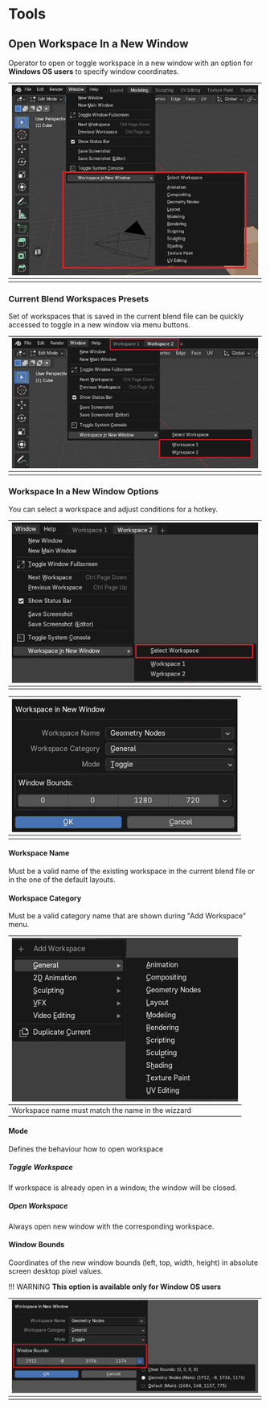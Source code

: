 # Tools

## Open Workspace In a New Window
Operator to open or toggle workspace in a new window with an option for **Windows OS users** to specify window coordinates.

| ![](img/screen/workspace_in_wnd_preview.png) |
|---|
| |

### Current Blend Workspaces Presets
Set of workspaces that is saved in the current blend file can be quickly accessed to toggle in a new window via menu buttons.

| ![](img/screen/workspace_in_wnd_current_workspaces.png) |
|---|
| |

### Workspace In a New Window Options
You can select a workspace and adjust conditions for a hotkey.

| ![](img/screen/workspace_in_wnd_select.png) |
|---|
| |

| ![](img/screen/workspace_in_wnd_select_preview.png) |
|---|
| |

#### Workspace Name
Must be a valid name of the existing workspace in the current blend file or in the one of the default layouts.

#### Workspace Category
Must be a valid category name that are shown during "Add Workspace" menu.

| ![](img/screen/workspace_in_wnd_name.png) |
|---|
| Workspace name must match the name in the wizzard |

#### Mode
Defines the behaviour how to open workspace

##### Toggle Workspace
If workspace is already open in a window, the window will be closed.

##### Open Workspace
Always open new window with the corresponding workspace.

#### Window Bounds
Coordinates of the new window bounds (left, top, width, height) in absolute screen desktop pixel values.

!!! WARNING
    **This option is available only for Window OS users**

| ![](img/screen/workspace_in_wnd_bounds.png) |
|---|
| |
